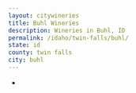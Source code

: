 ```yaml
---
layout: citywineries
title: Buhl Wineries
description: Wineries in Buhl, ID
permalink: /idaho/twin-falls/buhl/
state: id
county: twin falls
city: buhl
---
```

-
